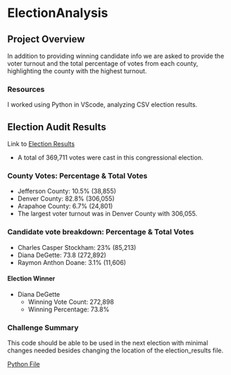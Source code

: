 # ElectionAnalysis

## Project Overview
In addition to providing winning candidate info we are asked to provide the voter turnout and the total percentage of votes from each county, highlighting the county with the highest turnout. 

### Resources
I worked using Python in VScode, analyzing CSV election results. 

## Election Audit Results
Link to [Election Results](https://github.com/matthallman/Week_3_Python/blob/main/Election_Analysis/analysis/election_analysis.txt)
- A total of 369,711 votes were cast in this congressional election.

### County Votes: Percentage & Total Votes
 - Jefferson County: 10.5% (38,855)
 - Denver County: 82.8% (306,055)
 - Arapahoe County: 6.7% (24,801)
 - The largest voter turnout was in Denver County with 306,055.

### Candidate vote breakdown: Percentage & Total Votes
  - Charles Casper Stockham: 23% (85,213)
  - Diana DeGette: 73.8 (272,892)
  - Raymon Anthon Doane: 3.1% (11,606)
  
#### Election Winner
  - Diana DeGette 
    - Winning Vote Count: 272,898
    - Winning Percentage: 73.8% 


### Challenge Summary
This code should be able to be used in the next election with minimal changes needed besides changing the location of the election_results file.

[Python File](https://github.com/matthallman/Week_3_Python/blob/main/Election_Analysis/Resources/PyPoll_Challenge.py)

